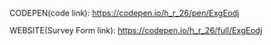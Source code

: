 CODEPEN(code link): https://codepen.io/h_r_26/pen/ExgEodj

WEBSITE(Survey Form link): https://codepen.io/h_r_26/full/ExgEodj
